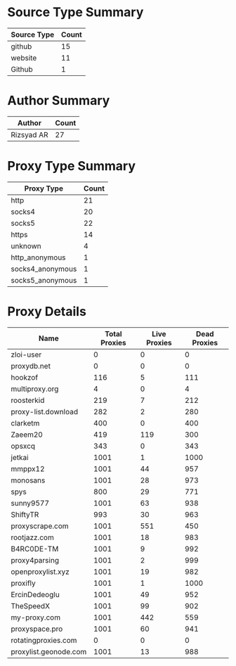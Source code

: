# Source Type Summary

| Source Type | Count |
|-------------|-------|
| github | 15 |
| website | 11 |
| Github | 1 |


# Author Summary

| Author | Count |
|--------|-------|
| Rizsyad AR | 27 |


# Proxy Type Summary

| Proxy Type | Count |
|------------|-------|
| http | 21 |
| socks4 | 20 |
| socks5 | 22 |
| https | 14 |
| unknown | 4 |
| http_anonymous | 1 |
| socks4_anonymous | 1 |
| socks5_anonymous | 1 |


# Proxy Details

| Name | Total Proxies | Live Proxies | Dead Proxies |
|------|---------------|--------------|---------------|
| zloi-user | 0 | 0 | 0 |
| proxydb.net | 0 | 0 | 0 |
| hookzof | 116 | 5 | 111 |
| multiproxy.org | 4 | 0 | 4 |
| roosterkid | 219 | 7 | 212 |
| proxy-list.download | 282 | 2 | 280 |
| clarketm | 400 | 0 | 400 |
| Zaeem20 | 419 | 119 | 300 |
| opsxcq | 343 | 0 | 343 |
| jetkai | 1001 | 1 | 1000 |
| mmppx12 | 1001 | 44 | 957 |
| monosans | 1001 | 28 | 973 |
| spys | 800 | 29 | 771 |
| sunny9577 | 1001 | 63 | 938 |
| ShiftyTR | 993 | 30 | 963 |
| proxyscrape.com | 1001 | 551 | 450 |
| rootjazz.com | 1001 | 18 | 983 |
| B4RC0DE-TM | 1001 | 9 | 992 |
| proxy4parsing | 1001 | 2 | 999 |
| openproxylist.xyz | 1001 | 19 | 982 |
| proxifly | 1001 | 1 | 1000 |
| ErcinDedeoglu | 1001 | 49 | 952 |
| TheSpeedX | 1001 | 99 | 902 |
| my-proxy.com | 1001 | 442 | 559 |
| proxyspace.pro | 1001 | 60 | 941 |
| rotatingproxies.com | 0 | 0 | 0 |
| proxylist.geonode.com | 1001 | 13 | 988 |
